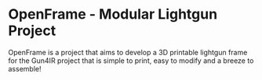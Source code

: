 # OpenFrame - Modular Lightgun Project

OpenFrame is a project that aims to develop a 3D printable lightgun frame for the Gun4IR project that is simple to print, easy to modify and a breeze to assemble! 
